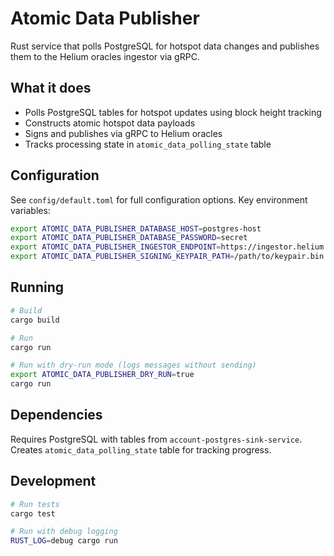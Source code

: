 # Atomic Data Publisher

Rust service that polls PostgreSQL for hotspot data changes and publishes them to the Helium oracles ingestor via gRPC.

## What it does

- Polls PostgreSQL tables for hotspot updates using block height tracking
- Constructs atomic hotspot data payloads
- Signs and publishes via gRPC to Helium oracles
- Tracks processing state in `atomic_data_polling_state` table

## Configuration

See `config/default.toml` for full configuration options. Key environment variables:

```bash
export ATOMIC_DATA_PUBLISHER_DATABASE_HOST=postgres-host
export ATOMIC_DATA_PUBLISHER_DATABASE_PASSWORD=secret
export ATOMIC_DATA_PUBLISHER_INGESTOR_ENDPOINT=https://ingestor.helium.io
export ATOMIC_DATA_PUBLISHER_SIGNING_KEYPAIR_PATH=/path/to/keypair.bin
```

## Running

```bash
# Build
cargo build

# Run
cargo run

# Run with dry-run mode (logs messages without sending)
export ATOMIC_DATA_PUBLISHER_DRY_RUN=true
cargo run
```

## Dependencies

Requires PostgreSQL with tables from `account-postgres-sink-service`. Creates `atomic_data_polling_state` table for tracking progress.

## Development

```bash
# Run tests
cargo test

# Run with debug logging
RUST_LOG=debug cargo run
```
